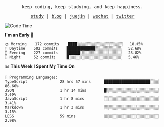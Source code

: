 <p align="center">
  <samp>
    <span>keep coding, keep studying, and keep happiness.</span>
  </samp>
</p>

<p align="center">
  <samp>
    <a href="https://github.com/ouduidui/fe-study">study</a> |
    <a href="https://deweyou.me">blog</a>  |
    <a href="https://juejin.cn/user/4309700183594366">juejin</a> |
    <a href="https://user-images.githubusercontent.com/54696834/165071004-6509e3f2-90c3-448c-9d92-3da42b0c2021.jpeg">wechat</a> |
    <a href="https://twitter.com/ouduidui">twitter</a>
  </samp>
</p>

<!--START_SECTION:waka-->
![Code Time](http://img.shields.io/badge/Code%20Time-2%2C113%20hrs%2031%20mins-blue)

**I'm an Early 🐤** 

```text
🌞 Morning    172 commits    ████░░░░░░░░░░░░░░░░░░░░░   18.05% 
🌆 Daytime    502 commits    █████████████░░░░░░░░░░░░   52.68% 
🌃 Evening    227 commits    ██████░░░░░░░░░░░░░░░░░░░   23.82% 
🌙 Night      52 commits     █░░░░░░░░░░░░░░░░░░░░░░░░   5.46%

```


📊 **This Week I Spent My Time On** 

```text
💬 Programming Languages: 
TypeScript               28 hrs 57 mins      █████████████████████░░░░   86.66% 
JSON                     1 hr 14 mins        █░░░░░░░░░░░░░░░░░░░░░░░░   3.69% 
JavaScript               1 hr 8 mins         ░░░░░░░░░░░░░░░░░░░░░░░░░   3.41% 
Markdown                 1 hr 3 mins         ░░░░░░░░░░░░░░░░░░░░░░░░░   3.15% 
LESS                     59 mins             ░░░░░░░░░░░░░░░░░░░░░░░░░   2.98%

```


<!--END_SECTION:waka-->

